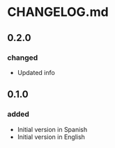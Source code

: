 # CHANGELOG.md

## 0.2.0 

### changed

- Updated info

## 0.1.0 

### added

- Initial version in Spanish
- Initial version in English
